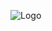![Logo](https://github.com/micalemina/Saoirse-Books/assets/144962610/3232d84b-d529-4ce4-8579-b7cec936013b)
